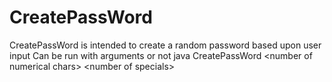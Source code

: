 # CreatePassWord
CreatePassWord is intended to create a random password based upon user input
Can be run with arguments or not
java CreatePassWord \<number of numerical chars\> \<number of specials\>
